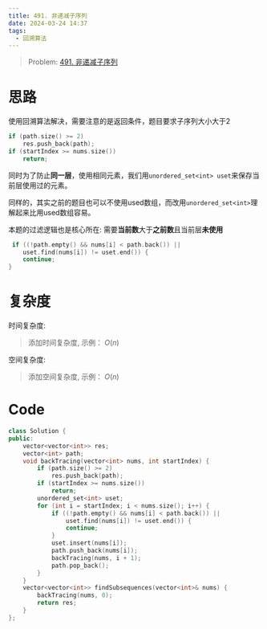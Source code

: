 ```yaml
---
title: 491. 非递减子序列
date: 2024-03-24 14:37
tags:
  - 回溯算法
---
```


> Problem: [491. 非递减子序列](https://leetcode.cn/problems/non-decreasing-subsequences/description/)


# 思路

使用回溯算法解决，需要注意的是返回条件，题目要求子序列大小大于2

```C++
if (path.size() >= 2)
    res.push_back(path);
if (startIndex >= nums.size())
    return;
```

同时为了防止**同一层**，使用相同元素，我们用`unordered_set<int> uset`来保存当前层使用过的元素。

同样的，其实之前的题目也可以不使用used数组，而改用`unordered_set<int>`理解起来比用used数组容易。

本题的过滤逻辑也是核心所在: 需要**当前数**大于**之前数**且当前层**未使用**

```C++
 if ((!path.empty() && nums[i] < path.back()) ||
	uset.find(nums[i]) != uset.end()) {
	continue;
}
```

# 复杂度

时间复杂度:
> 添加时间复杂度, 示例： $O(n)$

空间复杂度:
> 添加空间复杂度, 示例： $O(n)$



# Code
```C++ []
class Solution {
public:
    vector<vector<int>> res;
    vector<int> path;
    void backTracing(vector<int> nums, int startIndex) {
        if (path.size() >= 2)
            res.push_back(path);
        if (startIndex >= nums.size())
            return;
        unordered_set<int> uset;
        for (int i = startIndex; i < nums.size(); i++) {
            if ((!path.empty() && nums[i] < path.back()) ||
                uset.find(nums[i]) != uset.end()) {
                continue;
            }
            uset.insert(nums[i]);
            path.push_back(nums[i]);
            backTracing(nums, i + 1);
            path.pop_back();
        }
    }
    vector<vector<int>> findSubsequences(vector<int>& nums) {
        backTracing(nums, 0);
        return res;
    }
};
```
  
